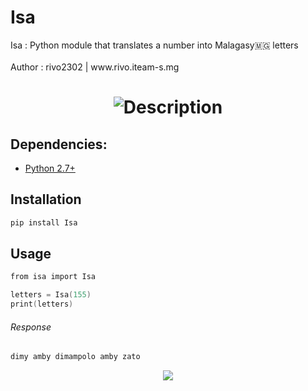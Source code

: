 # Isa
<p >
    Isa : Python module that translates a number 
    into Malagasy🇲🇬 letters  </br> </br>
    Author : rivo2302 | www.rivo.iteam-s.mg
</p>

<h1 align=center><img src="https://readme-typing-svg.herokuapp.com?font=jetbrains+mono&color=%teal&size=23&center=true&vCenter=true&lines=ISA%2C+Number%2C+into%2C+Malagasy🇲🇬%2C+letters" alt="Description">
</h1>



## Dependencies:
- [Python 2.7+](https://www.python.org/)

## Installation

```s
pip install Isa
```
## Usage

```s
from isa import Isa

letters = Isa(155)
print(letters)
```

###### Response
```s
dimy amby dimampolo amby zato
```

<div align="center">
<img src="https://img.shields.io/badge/-Python-396E9B?style=for-the-badge&logo=python&logoColor=FFFFFF"/> 
</div>
